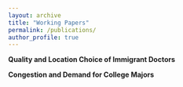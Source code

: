 ```yaml
---
layout: archive
title: "Working Papers"
permalink: /publications/
author_profile: true
---
```


**Quality and Location Choice of Immigrant Doctors**  

**Congestion and Demand for College Majors**

